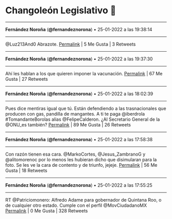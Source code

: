 # Changoleón Legislativo 🙈
*****
**Fernández Noroña** (**@fernandeznorona**) • 25-01-2022 a las 19:38:14
*****
@Luz213And0 Abrazote.
[Permalink](https://twitter.com/fernandeznorona/status/1486181660781875202) | 5 Me Gusta | 3 Retweets
*****
**Fernández Noroña** (**@fernandeznorona**) • 25-01-2022 a las 19:37:30
*****
Ahí les hablan a los que quieren imponer la vacunación.
[Permalink](https://twitter.com/fernandeznorona/status/1486181474491580417) | 67 Me Gusta | 27 Retweets
*****
**Fernández Noroña** (**@fernandeznorona**) • 25-01-2022 a las 18:02:39
*****
Pues dice mentiras igual que tú. Están defendiendo a las trasnacionales que producen con gas, pandilla de mangantes. A ti te paga @iberdrola #TomandanteBorolas alias @FelipeCalderon. ¿Al Secretario General de la @ONU_es también?
[Permalink](https://twitter.com/fernandeznorona/status/1486157605902946307) | 89 Me Gusta | 26 Retweets
*****
**Fernández Noroña** (**@fernandeznorona**) • 25-01-2022 a las 17:58:38
*****
Con razón tienen esa cara. @MarkoCortes, @Jesus_ZambranoG y @alitomorenoc por lo menos les hubieran dicho que disimularan para la foto. Se les ve la cara de contento y de triunfo, jejeje.
[Permalink](https://twitter.com/fernandeznorona/status/1486156593809051659) | 56 Me Gusta | 18 Retweets
*****
**Fernández Noroña** (**@fernandeznorona**) • 25-01-2022 a las 17:55:25
*****
RT @Patriciomonero: Alfredo Adame para gobernador de Quintana Roo, o de cualquier otro estado. Cumple con el perfil  @MovCiudadanoMX
[Permalink](https://twitter.com/fernandeznorona/status/1486155787663724547) | 0 Me Gusta | 328 Retweets